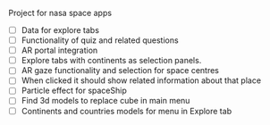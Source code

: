 Project for nasa space apps
- [ ] Data for explore tabs
- [ ] Functionality of quiz and related questions
- [ ] AR portal integration
- [ ] Explore tabs with continents as selection panels.
- [ ] AR gaze functionality and selection for space centres
- [ ] When clicked it should show related information about that place
- [ ] Particle effect for spaceShip
- [ ] Find 3d models to replace cube in main menu
- [ ] Continents and countries models for menu in Explore tab